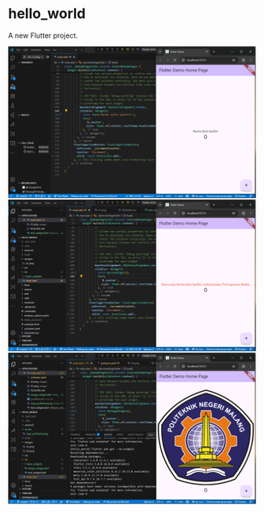 # hello_world

A new Flutter project.

![Screenshot hello_world](images/01.png)
![Screenshot hello_world](images/02.png)
![Screenshot hello_world](images/03.png)